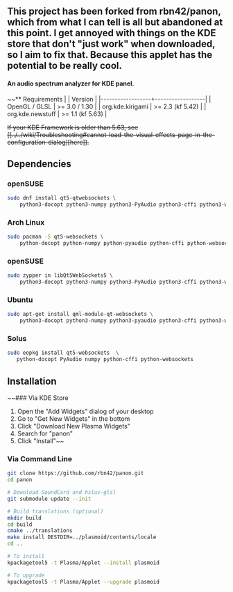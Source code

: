 ## This project has been forked from rbn42/panon, which from what I can tell is all but abandoned at this point. I get annoyed with things on the KDE store that don't "just work" when downloaded, so I aim to fix that. Because this applet has the potential to be really cool.


#### An audio spectrum analyzer for KDE panel.


~~** Requirements
|                  | Version          |
|------------------+------------------|
| OpenGL / GLSL    | >= 3.0 / 1.30    |
| org.kde.kirigami | >= 2.3 (kf 5.42) |
| org.kde.newstuff | >= 1.1 (kf 5.63) |

~~If your KDE Framework is older than 5.63, see [[../../wiki/Troubleshooting#cannot-load-the-visual-effects-page-in-the-configuration-dialog][here]].~~

## Dependencies
   
### openSUSE
```bash
sudo dnf install qt5-qtwebsockets \
    python3-docopt python3-numpy python3-PyAudio python3-cffi python3-websockets
```

### Arch Linux
```bash
sudo pacman -S qt5-websockets \
    python-docopt python-numpy python-pyaudio python-cffi python-websockets 
```

### openSUSE
```bash
sudo zypper in libQt5WebSockets5 \
    python3-docopt python3-numpy python3-PyAudio python3-cffi python3-websockets
```

### Ubuntu
```bash
sudo apt-get install qml-module-qt-websockets \
    python3-docopt python3-numpy python3-pyaudio python3-cffi python3-websockets
```

### Solus
```bash
sudo eopkg install qt5-websockets  \
   python-docopt PyAudio numpy python-cffi python-websockets
```

## Installation
~~### Via KDE Store
1. Open the "Add Widgets" dialog of your desktop
2. Go to "Get New Widgets" in the bottom
3. Click "Download New Plasma Widgets"
4. Search for "panon"
5. Click "Install"~~

### Via Command Line

```bash
git clone https://github.com/rbn42/panon.git
cd panon

# Download SoundCard and hsluv-glsl
git submodule update --init

# Build translations (optional)
mkdir build
cd build
cmake ../translations
make install DESTDIR=../plasmoid/contents/locale
cd ..

# To install
kpackagetool5 -t Plasma/Applet --install plasmoid

# To upgrade
kpackagetool5 -t Plasma/Applet --upgrade plasmoid
```

